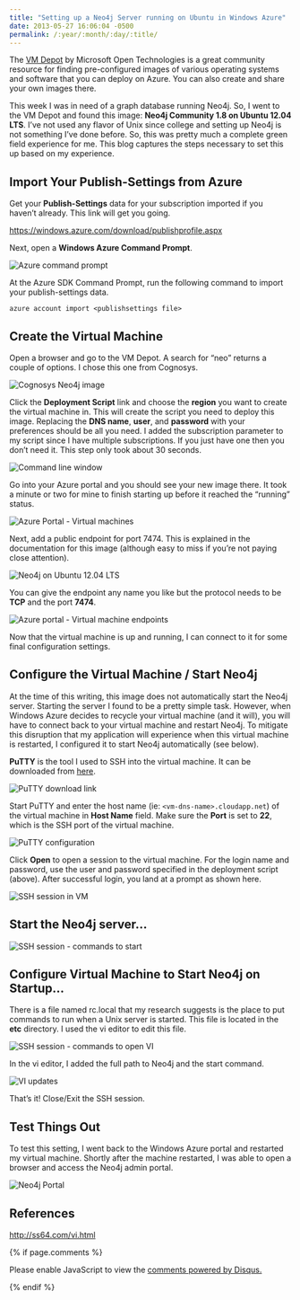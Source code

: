 ```yaml
---
title: "Setting up a Neo4j Server running on Ubuntu in Windows Azure"
date: 2013-05-27 16:06:04 -0500
permalink: /:year/:month/:day/:title/
---
```


The [VM Depot](http://vmdepot.msopentech.com/List/Index) by Microsoft Open Technologies is a great community resource for finding pre-configured images of various operating systems and software that you can deploy on Azure.  You can also create and share your own images there.

This week I was in need of a graph database running Neo4j.  So, I went to the VM Depot and found this image: **Neo4j Community 1.8 on Ubuntu 12.04 LTS**. I’ve not used any flavor of Unix since college and setting up Neo4j is not something I’ve done before.  So, this was pretty much a complete green field experience for me. This blog captures the steps necessary to set this up based on my experience.

## Import Your Publish-Settings from Azure

Get your **Publish-Settings** data for your subscription imported if you haven’t already. This link will get you going.

https://windows.azure.com/download/publishprofile.aspx

Next, open a **Windows Azure Command Prompt**.

![Azure command prompt](/assets/img/neo4j-01.png)

At the Azure SDK Command Prompt, run the following command to import your publish-settings data.

```
azure account import <publishsettings file>
```

## Create the Virtual Machine

Open a browser and go to the VM Depot.  A search for “neo” returns a couple of options.  I chose this one from Cognosys. 

![Cognosys Neo4j image](/assets/img/neo4j-02.png)

Click the **Deployment Script** link and choose the **region** you want to create the virtual machine in. This will create the script you need to deploy this image. Replacing the **DNS name**, **user**, and **password** with your preferences should be all you need. I added the subscription parameter to my script since I have multiple subscriptions. If you just have one then you don’t need it. This step only took about 30 seconds.

![Command line window](/assets/img/neo4j-03.png)

Go into your Azure portal and you should see your new image there.  It took a minute or two for mine to finish starting up before it reached the “running” status.

![Azure Portal - Virtual machines](/assets/img/neo4j-04.png)

Next, add a public endpoint for port 7474. This is explained in the documentation for this image (although easy to miss if you’re not paying close attention).

![Neo4j on Ubuntu 12.04 LTS](/assets/img/neo4j-05.png)

You can give the endpoint any name you like but the protocol needs to be **TCP** and the port **7474**.

![Azure portal - Virtual machine endpoints](/assets/img/neo4j-06.png)

Now that the virtual machine is up and running, I can connect to it for some final configuration settings.

## Configure the Virtual Machine / Start Neo4j

At the time of this writing, this image does not automatically start the Neo4j server.  Starting the server I found to be a pretty simple task.  However, when Windows Azure decides to recycle your virtual machine (and it will), you will have to connect back to your virtual machine and restart Neo4j.  To mitigate this disruption that my application will experience when this virtual machine is restarted, I configured it to start Neo4j automatically (see below).

**PuTTY** is the tool I used to SSH into the virtual machine.  It can be downloaded from [here](http://www.chiark.greenend.org.uk/~sgtatham/putty/download.html).

![PuTTY download link](/assets/img/neo4j-07.png)

Start PuTTY and enter the host name (ie: `<vm-dns-name>.cloudapp.net`) of the virtual machine in **Host Name** field.  Make sure the **Port** is set to **22**, which is the SSH port of the virtual machine.

![PuTTY configuration](/assets/img/neo4j-08.png)

Click **Open** to open a session to the virtual machine. For the login name and password, use the user and password specified in the deployment script (above). After successful login, you land at a prompt as shown here.

![SSH session in VM](/assets/img/neo4j-09.png)

## Start the Neo4j server…

![SSH session - commands to start](/assets/img/neo4j-10.png)

## Configure Virtual Machine to Start Neo4j on Startup…

There is a file named rc.local that my research suggests is the place to put commands to run when a Unix server is started.  This file is located in the **etc** directory.  I used the vi editor to edit this file.

![SSH session - commands to open VI](/assets/img/neo4j-11.png)

In the vi editor, I added the full path to Neo4j and the start command.

![VI updates](/assets/img/neo4j-12.png)

That’s it! Close/Exit the SSH session.

## Test Things Out

To test this setting, I went back to the Windows Azure portal and restarted my virtual machine. Shortly after the machine restarted, I was able to open a browser and access the Neo4j admin portal.

![Neo4j Portal](/assets/img/neo4j-13.png)

## References

http://ss64.com/vi.html

{% if page.comments %}
<div id="disqus_thread"></div>
<script>

/**
*  RECOMMENDED CONFIGURATION VARIABLES: EDIT AND UNCOMMENT THE SECTION BELOW TO INSERT DYNAMIC VALUES FROM YOUR PLATFORM OR CMS.
*  LEARN WHY DEFINING THESE VARIABLES IS IMPORTANT: https://disqus.com/admin/universalcode/#configuration-variables*/
/*
var disqus_config = function () {
this.page.url = "{{ site.baseurl }}";  // Replace PAGE_URL with your page's canonical URL variable
this.page.identifier = "{{ page.url }}"; // Replace PAGE_IDENTIFIER with your page's unique identifier variable
};
*/
(function() { // DON'T EDIT BELOW THIS LINE
var d = document, s = d.createElement('script');
s.src = 'https://rickrainey.disqus.com/embed.js';
s.setAttribute('data-timestamp', +new Date());
(d.head || d.body).appendChild(s);
})();
</script>
<noscript>Please enable JavaScript to view the <a href="https://disqus.com/?ref_noscript">comments powered by Disqus.</a></noscript>
                            
{% endif %}